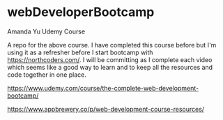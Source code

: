 # webDeveloperBootcamp
Amanda Yu Udemy Course

A repo for the above course.  I have completed this course before but I'm using it as a refresher before I start bootcamp with https://northcoders.com/.  I will be committing as I complete each video which seems like a good way to learn and to keep all the resources and code together in one place.

https://www.udemy.com/course/the-complete-web-development-bootcamp/

https://www.appbrewery.co/p/web-development-course-resources/

